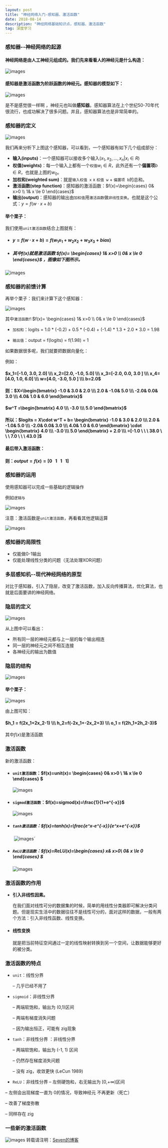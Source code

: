 ```yaml
---
layout: post
title: "神经网络入门-感知器、激活函数"
date: 2018-08-14
description: "神经网络基础知识点，感知器、激活函数"
tag: 深度学习
---
```




### 感知器--神经网络的起源

#### 神经网络是由人工神经元组成的。我们先来看看人的神经元是什么构造：

![images](/images/dl/47.png)



#### 感知器是激活函数为阶跃函数的神经元。感知器的模型如下：

![images](/images/dl/48.png)

是不是感觉很一样啊 ，神经元也叫做**感知器**。感知器算法在上个世纪50-70年代很流行，也成功解决了很多问题。并且，感知器算法也是非常简单的。 

### 感知器的定义

![images](/images/dl/48.png)

我们再来分析下上图这个感知器，可以看到，一个感知器有如下几个组成部分：

- **输入(inputs)**：一个感知器可以接收多个输入$(x_1,x_2,...,x_n \vert  x_i \in R)$
- **权值(weights)**：每一个输入上都有一个`权值`$w_i \in R$，此外还有一个**偏置项**$b \in R$，也就是上图的$w_0$。
- **加权和(weighted sum)**：就是`输入权值 x`    x    `权值 w`    +   `偏置项 b`的总和。
- **激活函数(step function)**：感知器的激活函数：$f(x)=\begin{cases} 0&  x>0 \\ 1& x  \le 0 \end{cases}$
- **输出(output)**：感知器的输出由`加权值`用`激活函数`做`非线性变换`。也就是这个公式：$y=f(w\cdot x +b )$

#### 举个栗子：

我们使用`unit激活函数`结合上图就有：

- #### $y=f(w\cdot x +b )=f(w_1x_1+w_2x_2+w_3x_3+bias)$

- ##### 其中$f(x)$就是激活函数 $f(x)=  \begin{cases} 1&  x>0 \\ 0& x  \le 0 \end{cases}$ ，图像如下图所示。

![images](/images/dl/49.png)

### 感知器的前馈计算

再举个栗子：我们来计算下这个感知器：

![images](/images/dl/53.png)

其中`激活函数f`:$f(x)=  \begin{cases} 1&  x>0 \\ 0& x  \le 0 \end{cases}$

- `加权和`：logits  =  1.0 \* (-0.2) + 0.5 \* (-0.4) + (-1.4) \* 1.3 + 2.0 \* 3.0  =  1.98

- `输出值`：output = f(logits) = f(1.98) = 1

如果数据很多呢，我们就要把数据向量化：

例如：

#### $x_1=[-1.0, 3.0, 2.0] \\\ x_2=[2.0, -1.0, 5.0] \\\ x_3=[-2.0, 0.0, 3.0 ] \\\ x_4=[4.0, 1.0, 6.0] \\\ w=[4.0, -3.0, 5.0 ] \\\ b=2.0$

#### 则：$X=\begin{bmatrix}  -1.0 & 3.0 & 2.0 \\\ 2.0 & -1.0& 5.0 \\\ -2.0& 0.0& 3.0 \\\ 4.0& 1.0 & 6.0  \end{bmatrix}$

#### $w^T =\begin{bmatrix} 4.0 \\\ -3.0 \\\ 5.0 \end{bmatrix}$

#### 所以：$logits =  X\cdot w^T + b= \begin{bmatrix}  -1.0 & 3.0 & 2.0 \\\ 2.0 & -1.0& 5.0 \\\ -2.0& 0.0& 3.0 \\\ 4.0& 1.0 & 6.0  \end{bmatrix} \cdot \begin{bmatrix} 4.0 \\\ -3.0 \\\ 5.0 \end{bmatrix} + 2.0 \\\ =[-1.0 \ \ \  38.0 \ \ \ 7.0 \ \ \ 43.0 ]$

#### 最后带入激活函数：

#### 则：$output = f(x)=[0\ \ \ 1 \ \ \ 1 \ \ \ 1 ]$



### 感知器的运用

使用感知器可以完成一些基础的逻辑操作

例如`逻辑与`

![images](/images/dl/54.png)



注意：激活函数是`unit激活函数`，再看看其他逻辑运算

![images](/images/dl/55.png)



### 感知器的局限性

- 仅能做0-1输出
- 仅能处理线性分类的问题（无法处理XOR问题）



### 多层感知机--现代神经网络的原型

对比于感知器，引入了隐层，改变了激活函数，加入反向传播算法，优化算法，也就是后面要讲的神经网络。



### 隐层的定义

![images](/images/dl/56.png)

从上图中可以看出：

- 所有同一层的神经元都与上一层的每个输出相连
- 同一层的神经元之间不相互连接
- 各神经元的输出为数值



### 隐层的结构

![images](/images/dl/57.png)



#### 举个栗子：

![images](/images/dl/58.png)

由上图可知：

#### $h_1 = f(2x_1+2x_2-1) \\\ h_2=f(-2x_1+-2x_2+3) \\\ o_1 = f(2h_1+2h_2-3)$

其中$f(x)$是激活函数



### 激活函数

新的激活函数：

- #### **`unit激活函数`**：$f(x)=unit(x)=  \begin{cases} 0&  x>0 \\ 1& x  \le 0 \end{cases} $

  ![images](/images/dl/49.png)

- #### **`sigmod激活函数`**：$f(x)=sigmod(x)=\frac{1}{1+e^{-x}}$

  ![images](/images/dl/50.png)

- ##### **`tanh激活函数`**：$f(x)=tanh(x)=\frac{e^x-e^{-x}}{e^x+e^{-x}}$

  ​							    ![images](/images/dl/51.png)`

- ##### `ReLU激活函数`：$f(x)=ReLU(x)=\begin{cases} x& x>0\\ 0& x \le 0 \end{cases} $

  ![images](/images/dl/52.png)



### 激活函数的作用

- **引入非线性因素。** 

  在我们面对线性可分的数据集的时候，简单的用线性分类器即可解决分类问题。但是现实生活中的数据往往不是线性可分的，面对这样的数据，一般有两个方法：引入非线性函数、线性变换。 

- #### 线性变换

  就是把当前特征空间通过一定的线性映射转换到另一个空间，让数据能够更好的被分类。 



### 激活函数的特点

- `unit`：线性分界

  – 几乎已经不用了

- `sigmoid`：非线性分界

  – 两端软饱和，输出为 (0,1)区间

  – 两端有梯度消失问题

  – 因为输出恒正，可能有 zig现象

- `tanh`：非线性分界 ：非线性分界

  – 两端软饱和，输出为 (-1, 1) 区间

  – 仍然存在梯度消失问题

  – 没有 zig，收敛更快 (LeCun 1989)

-  `ReLU`：非线性分界
  – 左侧硬饱和，右无输出为 [0,+∞)区间

  – 左侧会出现梯度一直为 0的情况，导致神经元 不再更新（死亡）

  – 改善了梯度弥散

  – 同样存在 zig

  

### 一些新的激活函数

![images](/images/dl/59.png)
转载请注明：[Seven的博客](http://sevenold.github.io)
